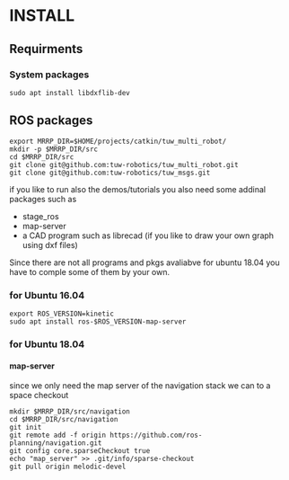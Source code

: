 # INSTALL
## Requirments
### System packages
```
sudo apt install libdxflib-dev

```
## ROS packages
```
export MRRP_DIR=$HOME/projects/catkin/tuw_multi_robot/
mkdir -p $MRRP_DIR/src
cd $MRRP_DIR/src
git clone git@github.com:tuw-robotics/tuw_multi_robot.git 
git clone git@github.com:tuw-robotics/tuw_msgs.git 
```

if you like to run also the demos/tutorials you also need some addinal packages such as
- stage_ros
- map-server
- a CAD program such as librecad (if you like to draw your own graph using dxf files) 

Since there are not all programs and pkgs avaliabve for ubuntu 18.04 you have to comple some of them by your own.
### for Ubuntu 16.04
```
export ROS_VERSION=kinetic
sudo apt install ros-$ROS_VERSION-map-server

```
### for Ubuntu 18.04
#### map-server 
since we only need the map server of the navigation stack we can to a space checkout
```
mkdir $MRRP_DIR/src/navigation
cd $MRRP_DIR/src/navigation
git init
git remote add -f origin https://github.com/ros-planning/navigation.git
git config core.sparseCheckout true
echo "map_server" >> .git/info/sparse-checkout
git pull origin melodic-devel

```

